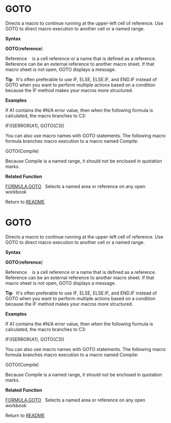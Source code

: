 # GOTO

Directs a macro to continue running at the upper-left cell of reference.
Use GOTO to direct macro execution to another cell or a named range.

**Syntax**

**GOTO**(**reference**)

Reference&nbsp;&nbsp;&nbsp;&nbsp;is a cell reference or a name that is
defined as a reference. Reference can be an external reference to
another macro sheet. If that macro sheet is not open, GOTO displays a
message.

**Tip**&nbsp;&nbsp;&nbsp;It's often preferable to use IF, ELSE, ELSE.IF,
and END.IF instead of GOTO when you want to perform multiple actions
based on a condition because the IF method makes your macros more
structured.

**Examples**

If A1 contains the \#N/A error value, then when the following formula is
calculated, the macro branches to C3:

IF(ISERROR($A$1), GOTO($C$3))

You can also use macro names with GOTO statements. The following macro
formula branches macro execution to a macro named Compile:

GOTO(Compile)

Because Compile is a named range, it should not be enclosed in quotation
marks.

**Related Function**

[FORMULA.GOTO](FORMULA.GOTO.md)&nbsp;&nbsp;&nbsp;Selects a named area or reference on any
open workbook



Return to [README](README.md#G)

# GOTO

Directs a macro to continue running at the upper-left cell of reference.
Use GOTO to direct macro execution to another cell or a named range.

**Syntax**

**GOTO**(**reference**)

Reference&nbsp;&nbsp;&nbsp;&nbsp;is a cell reference or a name that is
defined as a reference. Reference can be an external reference to
another macro sheet. If that macro sheet is not open, GOTO displays a
message.

**Tip**&nbsp;&nbsp;&nbsp;It's often preferable to use IF, ELSE, ELSE.IF,
and END.IF instead of GOTO when you want to perform multiple actions
based on a condition because the IF method makes your macros more
structured.

**Examples**

If A1 contains the \#N/A error value, then when the following formula is
calculated, the macro branches to C3:

IF(ISERROR($A$1), GOTO($C$3))

You can also use macro names with GOTO statements. The following macro
formula branches macro execution to a macro named Compile:

GOTO(Compile)

Because Compile is a named range, it should not be enclosed in quotation
marks.

**Related Function**

[FORMULA.GOTO](FORMULA.GOTO.md)&nbsp;&nbsp;&nbsp;Selects a named area or reference on any
open workbook



Return to [README](README.md#G)

